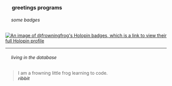 ### &emsp; greetings programs

###### &emsp; some badges
[![An image of @frowningfrog's Holopin badges, which is a link to view their full Holopin profile](https://holopin.me/frowningfrog)](https://holopin.io/@frowningfrog)

------

###### &emsp; living in the database
> I am a frowning little frog learning to code.   
> ***ribbit***
